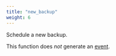 ```yaml
---
title: "new_backup"
weight: 6
---
```


Schedule a new backup.

This function does *not* generate an [event](../../events).